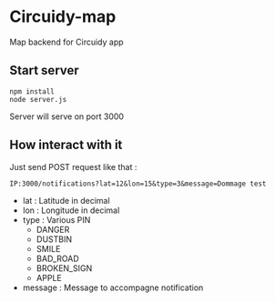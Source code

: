 # Circuidy-map

Map backend for Circuidy app

## Start server

    npm install
    node server.js
    
Server will serve on port 3000
    
## How interact with it

Just send POST request like that :

    IP:3000/notifications?lat=12&lon=15&type=3&message=Dommage test
    
 - lat : Latitude in decimal
 - lon : Longitude in decimal
 - type : Various PIN
   - DANGER
   - DUSTBIN
   - SMILE
   - BAD_ROAD
   - BROKEN_SIGN
   - APPLE
 - message : Message to accompagne notification